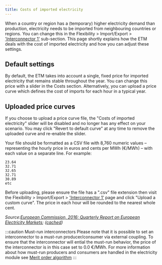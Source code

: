 ```yaml
---
title: Costs of imported electricity
---
```


When a country or region has a (temporary) higher electricity demand than production, electricity needs to be imported from neighbouring countries or regions. You can change this in the Flexibility > Import/Export > ['Interconnector 1'](https://pro.energytransitionmodel.com/scenario/flexibility/electricity_import_export/interconnector-1) sub-section. This page shortly explains how the ETM deals with the cost of imported electricity and how you can adjust these settings. 

## Default settings

By default, the ETM takes into account a single, fixed price for imported electricity that remains stable throughout the year. You can change this price with a slider in the Costs section. Alternatively, you can upload a price curve which defines the cost of imports for each hour in a typical year.

## Uploaded price curves

If you choose to upload a price curve file, the "Costs of imported electricity" slider will be disabled and no longer has any effect on your scenario. You may click "Revert to default curve" at any time to remove the uploaded curve and re-enable the slider.

Your file should be formatted as a CSV file with 8,760 numeric values – representing the hourly price in euros and cents per MWh (€/MWh) – with each value on a separate line. For example:

```
23.64
32.71
32.65
32.71
30.89
etc
```

Before uploading, please ensure the file has a ".csv" file extension then visit the Flexibility > Import/Export > ['Interconnector 1'](https://pro.energytransitionmodel.com/scenario/flexibility/electricity_import_export/interconnector-1) page and click "Upload a custom curve". The price in each hour will be rounded to the nearest whole cent.

_Source:[European Commission, 2016: Quarterly Report on European Electricity Markets](https://ec.europa.eu/energy/sites/ener/files/documents/quarterly_report_on_european_electricity_markets_q4_2015-q1_2016.pdf); ([cached](https://refman.energytransitionmodel.com/publications/2079))_

:::caution Must-run interconnectors
Please note that it is possible to set an interconnector to a must-run producer/consumer via external coupling.
To ensure that the interconnector will ential the must-run behavior, the price of the interconnector is in this case set to 0.0 €/MWh. 
For more information about how must-run producers and consumers are handled in the electricity module see [Merit order algorithm](merit-order.md#merit-order-algorithm)
:::